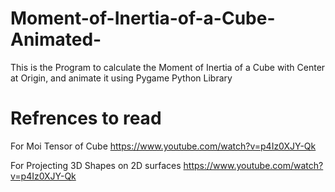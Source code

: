 # Moment-of-Inertia-of-a-Cube-Animated-
This is the Program to calculate the Moment  of Inertia of a Cube with Center at Origin, and  animate it using Pygame Python Library
# Refrences to read
For Moi Tensor of Cube
https://www.youtube.com/watch?v=p4Iz0XJY-Qk

For Projecting 3D Shapes on 2D surfaces
https://www.youtube.com/watch?v=p4Iz0XJY-Qk
